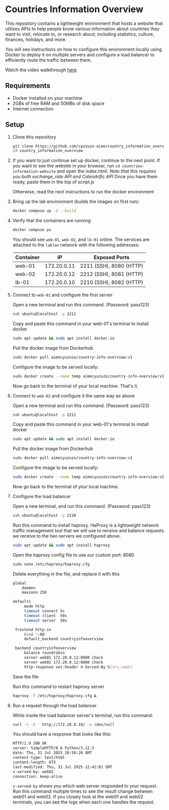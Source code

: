 # Countries Information Overview

This repository contains a lightweight environment that hosts a website that utilizes APIs to help people know various information about countries they want to visit, relocate to, or research about; including statistics, culture, finances, holidays, and more.

You will see instructions on how to configure this environment locally using Docker to deploy it on multiple servers and configure a load balancer to efficiently route the traffic between them.

Watch the video walkthrough [here](https://youtu.be/ukpXe7G8HnE)

## Requirements

- Docker installed on your machine
- 2GBs of free RAM and 50MBs of disk space
- Internet connection

## Setup

1. Clone this repository
   ```bash
   git clone https://github.com/cyuzuzo-aime/country_information_overview.git
   cd country_information_overview
   ```
2. If you want to just continue set up docker, continue to the next point. If you  want to see the website in your browser, run `cd countries-information-website` and open the index.html.
*Note that this requires you both exchange_rate API and Calendrific API*
Once you have them ready, paste them in the top of script.js

   Otherwise, read the next instructions to run the docker environment
2. Bring up the lab environment (builds the images on first run):
   ```bash
   docker compose up -d --build
   ```
3. Verify that the containers are running:
   ```bash
   docker compose ps
   ```
   You should see `web-01`, `web-02`, and `lb-01` online. The services are attached to the `lablan` network with the following addresses:

   | Container | IP           | Exposed Ports |
   |---------- |------------- |---------------|
   | web-01    | 172.20.0.11  | 2211 (SSH), 8080 (HTTP) |
   | web-02    | 172.20.0.12  | 2212 (SSH), 8081 (HTTP) |
   | lb-01     | 172.20.0.10  | 2210 (SSH), 8082 (HTTP) |
4. Connect to `web-01` and configure the first server

   Open a new terminal and run this command. (Password: pass123)
   ```bash
   ssh ubuntu@localhost -p 2211
   ```

   Copy and paste this command in your web-01's terminal to install docker
   ```bash
   sudo apt update && sudo apt install docker.io
   ```

   Pull the docker image from Dockerhub
   ```bash
   sudo docker pull aimecyuzuzo/country-info-overview:v1
   ```

   Configure the image to be served locally:
   ```bash
   sudo docker create --name temp aimecyuzuzo/country-info-overview:v1 && sudo docker cp temp:/usr/share/nginx/html ./static-site && sudo docker rm temp && cd static-site && python3 -m http.server 8080 --bind 0.0.0.0
   ```
   Now go back to the terminal of your local machine.
   That's it.
5. Connect to `web-02` and configure it the same way as above

   Open a new terminal and run this command. (Password: pass123)
   ```bash
   ssh ubuntu@localhost -p 2211
   ```

   Copy and paste this command in your web-01's terminal to install docker
   ```bash
   sudo apt update && sudo apt install docker.io
   ```

   Pull the docker image from Dockerhub
   ```bash
   sudo docker pull aimecyuzuzo/country-info-overview:v1
   ```

   Configure the image to be served locally:
   ```bash
   sudo docker create --name temp aimecyuzuzo/country-info-overview:v1 && sudo docker cp temp:/usr/share/nginx/html ./static-site && sudo docker rm temp && cd static-site && python3 -m http.server 8080 --bind 0.0.0.0
   ```
   Now go back to the terminal of your local machine.
6. Configure the load balancer

   Open a new terminal, and run this command. (Password: pass123)
   ```bash
   ssh ubuntu@localhost -p 2210
   ```
   
   Run this command to install haproxy. HaProxy is a lightweight network traffic management tool that we will use to receive and balance requests we receive to the two servers we configured above.
   ```bash
   sudo apt update && sudo apt install haproxy
   ```

   Open the haproxy config file to use our custom port: 8080
   ```bash
   sudo nano /etc/haproxy/haproxy.cfg
   ```

   Delete everything in the file, and replace it with this
   ```bash
   global
       daemon
       maxconn 256

   defaults
        mode http
        timeout connect 5s
        timeout client  50s
        timeout server  50s

    frontend http-in
        bind *:80
        default_backend countryinfooverview

    backend countryinfooverview
        balance roundrobin
        server web01 172.20.0.11:8080 check
        server web02 172.20.0.12:8080 check
        http-response set-header X-Served-By %[srv_name]
    ```
    Save the file

   Run this command to restart haproxy server
   ```bash
   haproxy -f /etc/haproxy/haproxy.cfg &
   ```
7. Run a request through the load balancer

   While inside the load balancer server's terminal, run this command:
   ```bash
   curl -s -D - http://172.20.0.10/ -o /dev/null
   ```
   You should have a response that looks like this:
   ```bash
   HTTP/1.0 200 OK
   server: SimpleHTTP/0.6 Python/3.12.3
   date: Thu, 31 Jul 2025 20:58:20 GMT
   content-type: text/html
   content-length: 875
   last-modified: Thu, 31 Jul 2025 12:42:01 GMT
   x-served-by: web02
   connection: keep-alive
   ```

   `x-served-by` shows you which web server responded to your request. Run this command multiple times to see the result change between web01 and web02.
   If you closely look at the web01 and web02 terminals, you can see the logs when each one handles the request.